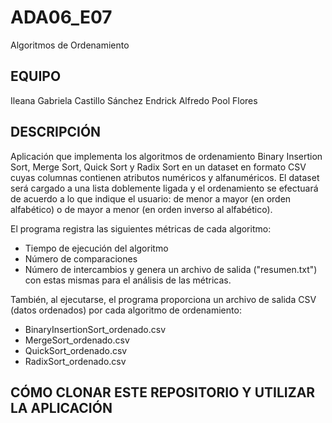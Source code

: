 # ADA06_E07
Algoritmos de Ordenamiento

## EQUIPO

Ileana Gabriela Castillo Sánchez
Endrick Alfredo Pool Flores

## DESCRIPCIÓN

Aplicación que implementa los algoritmos de ordenamiento Binary Insertion Sort, Merge Sort, Quick Sort y Radix Sort en un dataset en formato CSV cuyas columnas contienen atributos numéricos y alfanuméricos. El dataset será cargado a una lista doblemente ligada y el ordenamiento se efectuará de acuerdo a lo que indique el usuario: de menor a mayor (en orden alfabético) o de mayor a menor (en orden inverso al alfabético).

El programa registra las siguientes métricas de cada algoritmo:
* Tiempo de ejecución del algoritmo
* Número de comparaciones
* Número de intercambios
y genera un archivo de salida ("resumen.txt") con estas mismas para el análisis de las métricas.

También, al ejecutarse, el programa proporciona un archivo de salida CSV (datos ordenados) por cada algoritmo de ordenamiento:
* BinaryInsertionSort_ordenado.csv
* MergeSort_ordenado.csv
* QuickSort_ordenado.csv
* RadixSort_ordenado.csv

## CÓMO CLONAR ESTE REPOSITORIO Y UTILIZAR LA APLICACIÓN

